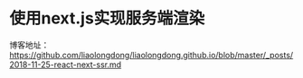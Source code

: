 # 使用next.js实现服务端渲染

博客地址：https://github.com/liaolongdong/liaolongdong.github.io/blob/master/_posts/2018-11-25-react-next-ssr.md

